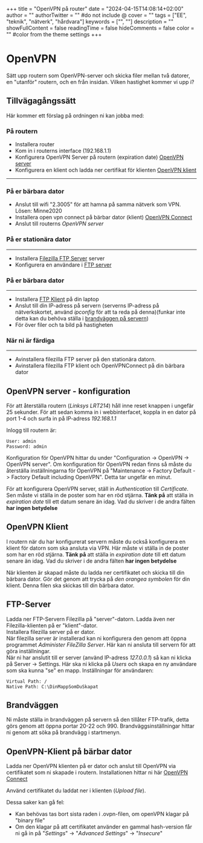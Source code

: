 +++
title = "OpenVPN på router"
date = "2024-04-15T14:08:14+02:00"
author = ""
authorTwitter = "" #do not include @
cover = ""
tags = ["EE", "teknik", "nätverk", "hårdvara"]
keywords = ["", ""]
description = ""
showFullContent = false
readingTime = false
hideComments = false
color = "" #color from the theme settings
+++

# OpenVPN
Sätt upp routern som OpenVPN-server och skicka filer mellan två datorer, en "utanför" routern, och en från
insidan. Vilken hastighet kommer vi upp i?

## Tillvägagångssätt
Här kommer ett förslag på ordningen ni kan jobba med:
### På routern
 - Installera router
 - Kom in i routerns interface (192.168.1.1)
 - Konfigurera OpenVPN Server på routern (expiration date) [OpenVPN server](#openvpn-server---konfiguration)
 - Konfigurera en klient och ladda ner certifikat för klienten [OpenVPN klient](#openvpn-klient)
---
### På er bärbara dator
 - Anslut till wifi "2.3005" för att hamna på samma nätverk som VPN. Lösen: Minne2020
 - Installera open vpn connect på bärbar dator (klient) [OpenVPN Connect](#openvpn-klient-på-bärbar-dator) 
 - Anslut till routerns *OpenVPN server*
 ### På er stationära dator
---
 - Installera [Filezilla FTP Server](https://filezilla-project.org/download.php?platform=win64&type=server) server
 - Konfigurera en användare i [FTP server](#ftp-server)
### På er bärbara dator
---
 - Installera [FTP Klient]( https://filezilla-project.org/download.php) på din laptop
 - Anslut till din IP-adress på servern (serverns IP-adress på nätverkskortet, använd *ipconfig* för att ta reda på denna)(funkar inte detta kan du behöva ställa i [brandväggen på servern](#brandväggen))
 - För över filer och ta bild på hastigheten
 ### När ni är färdiga
----
 - Avinstallera filezilla FTP server på den stationära datorn.
 - Avinstallera filezilla FTP klient och OpenVPNConnect på din bärbara dator


## OpenVPN server - konfiguration
För att återställa routern (*Linksys LRT214*) håll inne reset knappen i ungefär 25 sekunder. För att sedan komma in i webbinterfacet, koppla in en dator på port 1-4 och surfa in på IP-adress *192.168.1.1*

Inlogg till routern är:

    User: admin
    Password: admin

Konfiguration för OpenVPN hittar du under "Configuration -> OpenVPN -> OpenVPN server". Om konfiguration för OpenVPN redan finns så måste du återställa inställningarna för OpenVPN på "Maintenance -> Factory Default -> Factory Default including OpenVPN". Detta tar ungefär en minut.

För att konfigurera OpenVPN server, ställ in *Authentication* till *Certificate*. 
Sen måste vi ställa in de poster som har en röd stjärna. **Tänk på** att ställa in *expiration date* till ett datum senare än idag.
Vad du skriver i de andra fälten **har ingen betydelse**

## OpenVPN Klient
I routern när du har konfigurerat servern måste du också konfigurera en klient för datorn som ska ansluta via VPN. 
Här måste vi ställa in de poster som har en röd stjärna. **Tänk på** att ställa in *expiration date* till ett datum senare än idag.
Vad du skriver i de andra fälten **har ingen betydelse**

När klienten är skapad måste du ladda ner certifikatet och skicka till din bärbara dator. Gör det genom att trycka på *den orangea symbolen* för din klient. Denna filen ska skickas till din bärbara dator.

## FTP-Server
Ladda ner FTP-Servern Filezilla på "server"-datorn. Ladda även ner Filezilla-klienten på er "klient"-dator.<br>
Installera filezilla server på er dator.<br>
När filezilla server är installerad kan ni konfigurera den genom att öppna programmet *Administer FileZilla Server*. Här kan ni ansluta till servern för att göra inställningar.<br>
När ni har anslutit till er server (använd IP-adress *127.0.0.1*) så kan ni klicka på Server -> Settings. Här ska ni klicka på *Users* och skapa en ny användare som ska kunna "se" en mapp.
Inställningar för användaren:

    Virtual Path: /
    Native Path: C:\DinMappSomDuSkapat

## Brandväggen
Ni måste ställa in brandväggen på servern så den tillåter FTP-trafik, detta görs genom att öppna portar 20-22
och 990. Brandväggsinställningar hittar ni genom att söka på brandvägg i startmenyn.

## OpenVPN-Klient på bärbar dator
Ladda ner OpenVPN klienten på er dator och anslut till OpenVPN via certifikatet som ni skapade i routern.
Installationen hittar ni här [OpenVPN Connect](https://openvpn.net/client/client-connect-vpn-for-windows/)

Använd certifikatet du laddat ner i klienten (*Upload file*). 

Dessa saker kan gå fel: 
- Kan behövas tas bort sista raden i .ovpn-filen, om openVPN klagar på "binary file"
-  Om den klagar på att certifikatet använder en gammal hash-version får ni gå in på "*Settings*" -> "*Advanced Settings*" -> "*Insecure*"